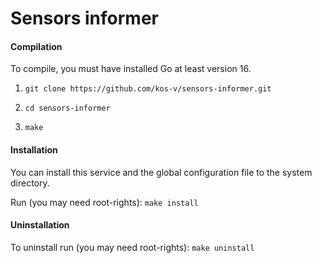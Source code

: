 # Sensors informer

#### Compilation

To compile, you must have installed Go at least version 16.

1. `git clone https://github.com/kos-v/sensors-informer.git`

2. `cd sensors-informer`

3. `make`

#### Installation

You can install this service and the global configuration file to the system directory.

Run (you may need root-rights): `make install`

#### Uninstallation

To uninstall run (you may need root-rights): `make uninstall`


